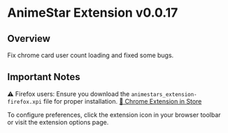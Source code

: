 # AnimeStar Extension v0.0.17

## Overview
Fix chrome card user count loading and fixed some bugs.

## Important Notes
⚠️ Firefox users: Ensure you download the `animestars_extension-firefox.xpi` file for proper installation.
[👾 Chrome Extension in Store](https://chromewebstore.google.com/detail/animestar-extension/ocpbplnohadkjdindnodcmpmjboifjae)

To configure preferences, click the extension icon in your browser toolbar or visit the extension options page.
